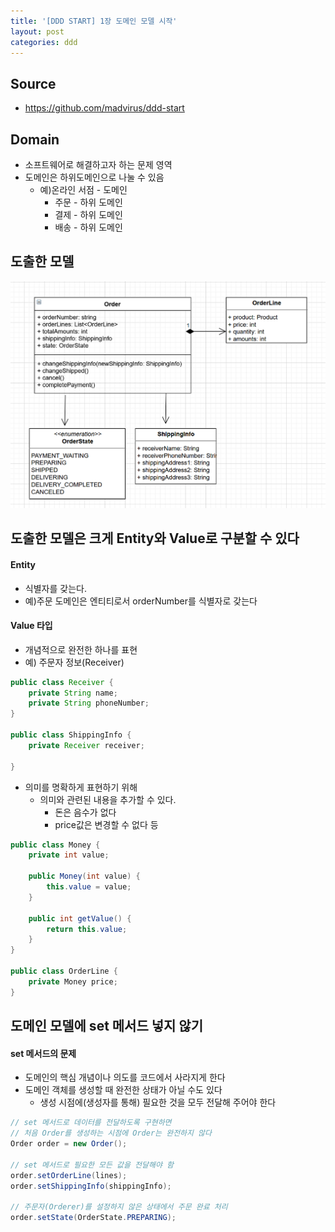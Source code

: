 ```yaml
---
title: '[DDD START] 1장 도메인 모델 시작'
layout: post
categories: ddd
---
```


## Source
- <https://github.com/madvirus/ddd-start>

## Domain
- 소프트웨어로 해결하고자 하는 문제 영역
- 도메인은 하위도메인으로 나눌 수 있음
    - 예)온라인 서점 - 도메인
        - 주문 - 하위 도메인
        - 결제 - 하위 도메인
        - 배송 - 하위 도메인

## 도출한 모델
![](/asset/images/ddd/ddd_start_01_01.PNG)

## 도출한 모델은 크게 Entity와 Value로 구분할 수 있다

#### Entity
- 식별자를 갖는다.
- 예)주문 도메인은 엔티티로서 orderNumber를 식별자로 갖는다

#### Value 타입
- 개념적으로 완전한 하나를 표현
- 예) 주문자 정보(Receiver)

```java
public class Receiver {
    private String name;
    private String phoneNumber;
}

public class ShippingInfo {
    private Receiver receiver;

}
```

- 의미를 명확하게 표현하기 위해
    - 의미와 관련된 내용을 추가할 수 있다.
        - 돈은 음수가 없다
        - price값은 변경할 수 없다 등

```java
public class Money {
    private int value;
    
    public Money(int value) {
        this.value = value;
    }

    public int getValue() {
        return this.value;
    }
}

public class OrderLine {
    private Money price;
}
```

## 도메인 모델에 set 메서드 넣지 않기

#### set 메서드의 문제
- 도메인의 핵심 개념이나 의도를 코드에서 사라지게 한다
- 도메인 객체를 생성할 때 완전한 상태가 아닐 수도 있다
    - 생성 시점에(생성자를 통해) 필요한 것을 모두 전달해 주어야 한다

```java
// set 메서드로 데이터를 전달하도록 구현하면
// 처음 Order를 생성하는 시점에 Order는 완전하지 않다
Order order = new Order();

// set 메서드로 필요한 모든 값을 전달해야 함
order.setOrderLine(lines);
order.setShippingInfo(shippingInfo);

// 주문자(Orderer)를 설정하지 않은 상태에서 주문 완료 처리
order.setState(OrderState.PREPARING);
```
